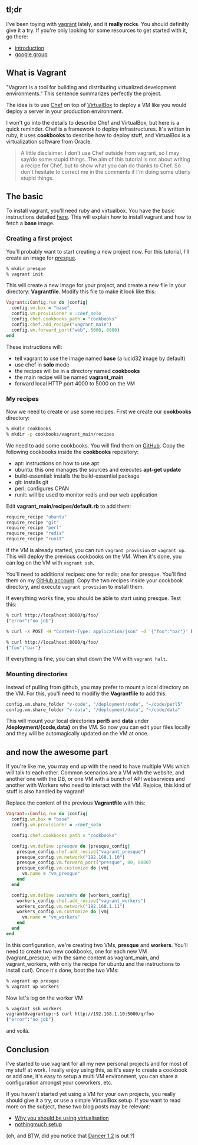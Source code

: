 ## tl;dr

I've been toying with [vagrant](http://vagrantup.com/) lately, and it **really rocks**. You should definitly give it a try. If you're only looking for some resources to get started with it, go there:

 * [introduction](http://docs.vagrantup.com/v2/why-vagrant/)
 * [google group](http://groups.google.com/group/vagrant-up)

## What is Vagrant

"Vagrant is a tool for building and distributing virtualized development environments." This sentence summarizes perfectly the project.

The idea is to use [Chef](http://www.opscode.com/chef) on top of [VirtualBox](http://www.virtualbox.org/) to deploy a VM like you would deploy a server in your production environment.

I won't go into the details to describe Chef and VirtualBox, but here is a quick reminder. Chef is a framework to deploy infrastructures. It's written in ruby, it uses **cookbooks** to describe how to deploy stuff, and VirtualBox is a virtualization software from Oracle.

> A little disclaimer. I don't use Chef outside from vagrant, so I may say/do some stupid things. The aim of this tutorial is not about writing a recipe for Chef, but to show what you can do thanks to Chef. So don't hesitate to correct me in the comments if I'm doing some utterly stupid things.

## The basic

To install vagrant, you'll need ruby and virtualbox. You have the basic instructions detailed [here](http://docs.vagrantup.com/v2/getting-started/). This will explain how to install vagrant and how to fetch a **base** image.

### Creating a first project

You'll probably want to start creating a new project now. For this tutorial, I'll create an image for [presque](https://github.com/franckcuny/presque).

```sh
% mkdir presque
% vagrant init
```

This will create a new image for your project, and create a new file in your directory: **Vagrantfile**. Modify this file to make it look like this:

```ruby
Vagrant::Config.run do |config|
  config.vm.box = "base"
  config.vm.provisioner = :chef_solo
  config.chef.cookbooks_path = "cookbooks"
  config.chef.add_recipe("vagrant_main")
  config.vm.forward_port("web", 5000, 8080)
end
```

These instructions will:

 * tell vagrant to use the image named **base** (a lucid32 image by default)
 * use chef in **solo** mode
 * the recipes will be in a directory named **cookbooks**
 * the main recipe will be named **vagrant_main**
 * forward local HTTP port 4000 to 5000 on the VM

### My recipes

Now we need to create or use some recipes. First we create our **cookbooks** directory:

```sh
% mkdir cookbooks
% mkdir -p cookbooks/vagrant_main/recipes
```

We need to add some cookbooks. You will find them on [GitHub](https://github.com/opscode/cookbooks). Copy the following cookbooks inside the **cookbooks** repository:

 * apt: instructions on how to use apt
 * ubuntu: this one manages the sources and executes **apt-get update**
 * build-essential: installs the build-essential package
 * git: installs git
 * perl: configures CPAN
 * runit: will be used to monitor redis and our web application

Edit **vagrant_main/recipes/default.rb** to add them:

```ruby
require_recipe "ubuntu"
require_recipe "git"
require_recipe "perl"
require_recipe "redis"
require_recipe "runit"
```

If the VM is already started, you can run `vagrant provision` or `vagrant up`. This will deploy the previous cookbooks on the VM. When it's done, you can log on the VM with `vagrant ssh`.

You'll need to additional recipes: one for redis; one for presque. You'll find them on my [GitHub account](http://git.lumberjaph.net/chef-cookbooks.git/). Copy the two recipes inside your cookbook directory, and execute `vagrant provision` to install them.

If everything works fine, you should be able to start using presque. Test this:

```sh
% curl http://localhost:8080/q/foo/
{"error":"no job"}

% curl -X POST -H "Content-Type: application/json" -d '{"foo":"bar"}' http://localhost:8080/q/foo/

% curl http://localhost:8080/q/foo/
{"foo":"bar"}
```

If everything is fine, you can shut down the VM with `vagrant halt`.

### Mounting directories

Instead of pulling from github, you may prefer to mount a local directory on the VM. For this, you'll need to modifiy the **Vagrantfile** to add this:

```sh
config.vm.share_folder "v-code", "/deployment/code", "~/code/perl5"
config.vm.share_folder "v-data", "/deployment/data", "~/code/data"
```

This will mount your local directories **perl5** and **data** under **/deployment/{code,data}** on the VM. So now you can edit your files locally and they will be automagically updated on the VM at once.

## and now the awesome part

If you're like me, you may end up with the need to have multiple VMs which will talk to each other. Common scenarios are a VM with the website, and another one with the DB, or one VM with a bunch of API webservices and another with Workers who need to interact with the VM. Rejoice, this kind of stuff is also handled by vagrant!

Replace the content of the previous **Vagrantfile** with this:

```ruby
Vagrant::Config.run do |config|
  config.vm.box = "base"
  config.vm.provisioner = :chef_solo

  config.chef.cookbooks_path = "cookbooks"

  config.vm.define :presque do |presque_config|
    presque_config.chef.add_recipe("vagrant_presque")
    presque_config.vm.network("192.168.1.10")
    presque_config.vm.forward_port("presque", 80, 8080)
    presque_config.vm.customize do |vm|
      vm.name = "vm_presque"
    end
  end

  config.vm.define :workers do |workers_config|
    workers_config.chef.add_recipe("vagrant_workers")
    workers_config.vm.network("192.168.1.11")
    workers_config.vm.customize do |vm|
      vm.name = "vm_workers"
    end
  end
end
```

In this configuration, we're creating two VMs, **presque** and **workers**. You'll need to create two new cookbooks, one for each new VM (vagrant_presque, with the same content as vagrant_main, and vagrant_workers, with only the recipe for ubuntu and the instructions to install curl). Once it's done, boot the two VMs:

```sh
% vagrant up presque
% vagrant up workers
```

Now let's log on the worker VM

```sh
% vagrant ssh workers
vagrant@vagrantup:~$ curl http://192.168.1.10:5000/q/foo
{"error":"no job"}
```

and voilà.

## Conclusion

I've started to use vagrant for all my new personal projects and for most of my stuff at work. I really enjoy using this, as it's easy to create a cookbook or add one, it's easy to setup a multi VM environment, you can share a configuration amongst your coworkers, etc.

If you haven't started yet using a VM for your own projects, you really should give it a try, or use a simple VirtualBox setup. If you want to read more on the subject, these two blog posts may be relevant:

 * [Why you should be using virtualisation](http://morethanseven.net/2010/11/04/Why-you-should-be-using-virtualisation.html)
 * [nothingmuch setup](http://blog.woobling.org/2010/10/headless-virtualbox.html)

(oh, and BTW, did you notice that [Dancer 1.2](http://search.cpan.org/perldoc?Dancer) is out ?)
